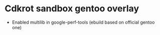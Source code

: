 # Cdkrot sandbox gentoo overlay

* Enabled multilib in google-perf-tools (ebuild based on official gentoo one)